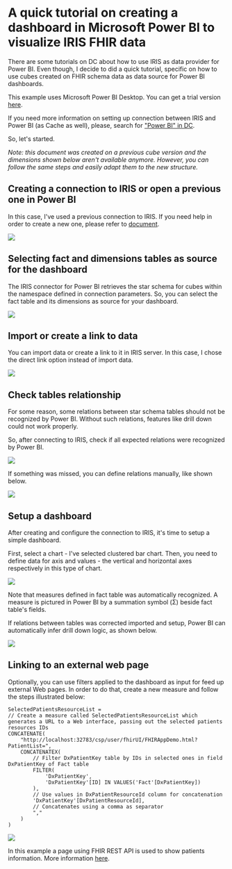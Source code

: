 # A quick tutorial on creating a dashboard in Microsoft Power BI to visualize IRIS FHIR data

There are some tutorials on DC about how to use IRIS as data provider for Power BI. Even though, I decide to did a quick tutorial, specific on how to use cubes created on FHIR schema data as data source for Power BI dashboards.

This example uses Microsoft Power BI Desktop. You can get a trial version [here](https://powerbi.microsoft.com/en-us/get-started/).

If you need more information on setting up connection between IRIS and Power BI (as Cache as well), please, search for ["Power BI" in DC](https://community.intersystems.com/search?search=Power+bi&type%5B%5D=articles&interval=all_time&sort=rel).

So, let's started.

*Note: this document was created on a previous cube version and the dimensions shown below aren't available anymore. However, you can follow the same steps and easily adapt them to the new structure.*

## Creating a connection to IRIS or open a previous one in Power BI

In this case, I've used a previous connection to IRIS. If you need help in order to create a new one, please refer to [document](power-bi-config.md).

<img src="https://raw.githubusercontent.com/jrpereirajr/iris-fhir-analytics/master/img/vlc_mAmrs4UJlj.png"></img>

## Selecting fact and dimensions tables as source for the dashboard

The IRIS connector for Power BI retrieves the star schema for cubes within the namespace defined in connection parameters. So, you can select the fact table and its dimensions as source for your dashboard.

<img src="https://raw.githubusercontent.com/jrpereirajr/iris-fhir-analytics/master/img/vlc_1VhPiBsYpR.png"></img>

## Import or create a link to data

You can import data or create a link to it in IRIS server. In this case, I chose the direct link option instead of import data.

<img src="https://raw.githubusercontent.com/jrpereirajr/iris-fhir-analytics/master/img/vlc_UEZuJjhAEc.png"></img>

## Check tables relationship

For some reason, some relations between star schema tables should not be recognized by Power BI. Without such relations, features like drill down could not work properly.

So, after connecting to IRIS, check if all expected relations were recognized by Power BI.

<img src="https://raw.githubusercontent.com/jrpereirajr/iris-fhir-analytics/master/img/vlc_lXZfdwdb5k.png"></img>

If something was missed, you can define relations manually, like shown below.

<img src="https://raw.githubusercontent.com/jrpereirajr/iris-fhir-analytics/master/img/8bxuLiWpZK.gif"></img>

## Setup a dashboard

After creating and configure the connection to IRIS, it's time to setup a simple dashboard.

First, select a chart - I've selected clustered bar chart. Then, you need to define data for axis and values - the vertical and horizontal axes respectively in this type of chart.

<img src="https://raw.githubusercontent.com/jrpereirajr/iris-fhir-analytics/master/img/vlc_ilwK5ns7b5_labeled.png"></img>

Note that measures defined in fact table was automatically recognized. A measure is pictured in Power BI by a summation symbol (Σ) beside fact table's fields.

If relations between tables was corrected imported and setup, Power BI can automatically infer drill down logic, as shown below.

<img src="https://raw.githubusercontent.com/jrpereirajr/iris-fhir-analytics/master/img/JOauZ4scuB.gif"></img>

## Linking to an external web page

Optionally, you can use filters applied to the dashboard as input for feed up external Web pages. In order to do that, create a new measure and follow the steps illustrated below:

```objectscript
SelectedPatientsResourceList = 
// Create a measure called SelectedPatientsResourceList which generates a URL to a Web interface, passing out the selected patients resources IDs
CONCATENATE(
    "http://localhost:32783/csp/user/fhirUI/FHIRAppDemo.html?PatientList=", 
    CONCATENATEX(
        // Filter DxPatientKey table by IDs in selected ones in field DxPatientKey of Fact table
        FILTER(
            'DxPatientKey', 
            'DxPatientKey'[ID] IN VALUES('Fact'[DxPatientKey])
        ), 
        // Use values in DxPatientResourceId column for concatenation
        'DxPatientKey'[DxPatientResourceId],
        // Concatenates using a comma as separator
	    ","
    )
)
```

<img src="https://raw.githubusercontent.com/jrpereirajr/iris-fhir-analytics/master/img/RB4qgvGisH.gif"></img>

In this example a page using FHIR REST API is used to show patients information. More information [here](fhir-rest-api.md).